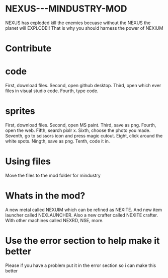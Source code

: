 # NEXUS---MINDUSTRY-MOD
NEXUS has exploded kill the enemies becuase without the NEXUS the planet will EXPLODE!! That is why you should harness the power of NEXIUM

# Contribute
# code
First, download files.
Second, open github desktop.
Third, open which ever files in visual studio code.
Fourth, type code.
# sprites
First, download files.
Second, open MS paint.
Third, save as png.
Fourth, open the web.
Fifth, search pixlr x.
Sixth, choose the photo you made.
Seventh, go to scissors icon and press magic cutout.
Eight, click around the white spots.
Ningth, save as png.
Tenth, code it in.
# Using files
Move the files to the mod folder for mindustry
# Whats in the mod?
A new metal called NEXUIM which can be refined as NEXITE.
And new item launcher called NEXLAUNCHER.
Also a new crafter called NEXITE crafter.
With other machines called NEXRD, NSE, more.
# Use the error section to help make it better
Please if you have a problem put it in the error section so i can make this better